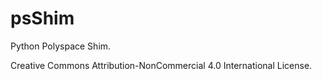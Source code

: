 # psShim
Python Polyspace Shim.

Creative Commons Attribution-NonCommercial 4.0 International License.
